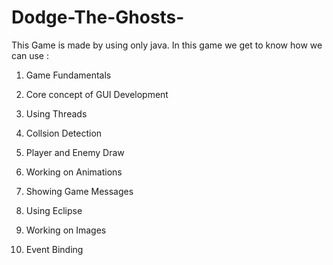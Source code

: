 # Dodge-The-Ghosts-
This Game is made by using only java.
In this game we get to know how we can use :
1. Game Fundamentals

2. Core concept of GUI Development

3. Using Threads

4. Collsion Detection

5. Player and Enemy Draw

6. Working on Animations

7. Showing Game Messages

8. Using Eclipse

9. Working on Images

10. Event Binding
